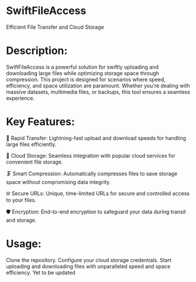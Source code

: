 # SwiftFileAccess

Efficient File Transfer and Cloud Storage

# Description:
SwiftFileAccess is a powerful solution for swiftly uploading and downloading large files while optimizing storage space through compression. This project is designed for scenarios where speed, efficiency, and space utilization are paramount. Whether you're dealing with massive datasets, multimedia files, or backups, this tool ensures a seamless experience.

# Key Features:

🚀 Rapid Transfer: Lightning-fast upload and download speeds for handling large files efficiently.

📂 Cloud Storage: Seamless integration with popular cloud services for convenient file storage.

🗜️ Smart Compression: Automatically compresses files to save storage space without compromising data integrity.

🌐 Secure URLs: Unique, time-limited URLs for secure and controlled access to your files.

🛡️ Encryption: End-to-end encryption to safeguard your data during transit and storage.


# Usage:

Clone the repository.
Configure your cloud storage credentials.
Start uploading and downloading files with unparalleled speed and space efficiency.
Yet to be updated

